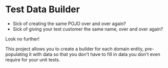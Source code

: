 Test Data Builder
===============

- Sick of creating the same POJO over and over again?
- Sick of giving your test customer the same name, over and over again?

Look no further!

This project allows you to create a builder for each domain entity, pre-populating it with data so that you don't have to fill in data you don't even require for your unit tests.
